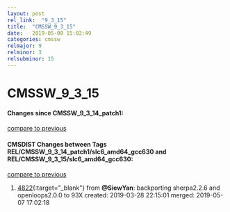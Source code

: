 ```yaml
---
layout: post
rel_link:  "9_3_15"
title:  "CMSSW_9_3_15"
date:   2019-05-08 15:02:49
categories: cmssw
relmajor: 9
relminor: 3
relsubminor: 15
---
```


# CMSSW_9_3_15
#### Changes since CMSSW_9_3_14_patch1:
[compare to previous](https://github.com/cms-sw/cmssw/compare/CMSSW_9_3_14_patch1...CMSSW_9_3_15)



#### CMSDIST Changes between Tags REL/CMSSW_9_3_14_patch1/slc6_amd64_gcc630 and REL/CMSSW_9_3_15/slc6_amd64_gcc630:
[compare to previous](https://github.com/cms-sw/cmsdist/compare/REL/CMSSW_9_3_14_patch1/slc6_amd64_gcc630...REL/CMSSW_9_3_15/slc6_amd64_gcc630)



1. [4822](http://github.com/cms-sw/cmsdist/pull/4822){:target="_blank"}  from **@SiewYan**: backporting sherpa2.2.6 and openloops2.0.0 to 93X created: 2019-03-28 22:15:01 merged: 2019-05-07 17:02:18
